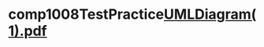 # comp1008TestPractice[UMLDiagram(1).pdf](https://github.com/chrisbarbati/comp1008TestPractice/files/11194331/UMLDiagram.1.pdf)
